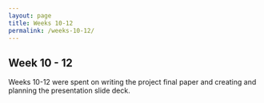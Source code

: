 ```yaml
---
layout: page
title: Weeks 10-12
permalink: /weeks-10-12/
---
```

## Week 10 - 12

Weeks 10-12 were spent on writing the project final paper and creating and planning the presentation slide deck.
